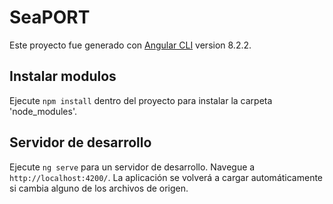 # SeaPORT

Este proyecto fue generado con [Angular CLI](https://github.com/angular/angular-cli) version 8.2.2.

## Instalar modulos

Ejecute `npm install` dentro del proyecto para instalar la carpeta 'node_modules'.

## Servidor de desarrollo

Ejecute `ng serve` para un servidor de desarrollo. Navegue a `http://localhost:4200/`. La aplicación se volverá a cargar automáticamente si cambia alguno de los archivos de origen.
